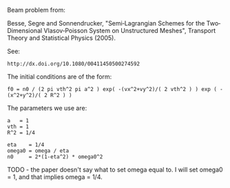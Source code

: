Beam problem from:

Besse, Segre and Sonnendrucker, "Semi‐Lagrangian Schemes for the Two‐Dimensional Vlasov‐Poisson System on
Unstructured Meshes", Transport Theory and Statistical Physics (2005).

See:

    http://dx.doi.org/10.1080/00411450500274592

The initial conditions are of the form:

    f0 = n0 / (2 pi vth^2 pi a^2 ) exp( -(vx^2+vy^2)/( 2 vth^2 ) ) exp ( -(x^2+y^2)/( 2 R^2 ) )

The parameters we use are:

    a   = 1
    vth = 1
    R^2 = 1/4

    eta    = 1/4
    omega0 = omega / eta
    n0     = 2*(1-eta^2) * omega0^2

TODO - the paper doesn't say what to set omega equal to.  I will set omega0 = 1,
and that implies omega = 1/4.
